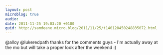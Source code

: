 ```yaml
---
layout: post
microblog: true
audio: 
date: 2011-11-25 19:03:20 +0100
guid: http://samdeane.micro.blog/2011/11/25/t140128450248835072.html
---
```

@alloy @lukeredpath thanks for the comments guys - I'm actually away at the mo but will take a proper look after the weekend :)
